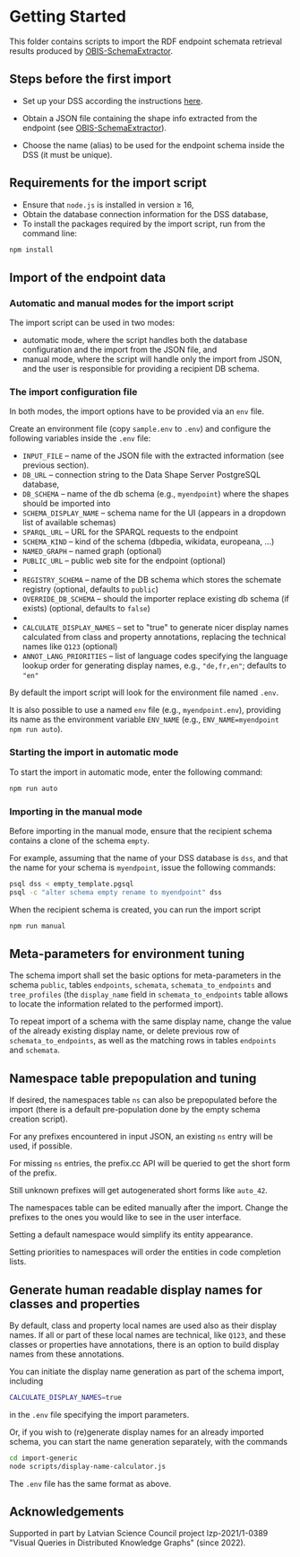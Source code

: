# Getting Started

This folder contains scripts to import the RDF endpoint schemata retrieval results produced by [OBIS-SchemaExtractor](https://github.com/LUMII-Syslab/OBIS-SchemaExtractor).

## Steps before the first import

- Set up your DSS according the instructions [here](../db-templates/).

- Obtain a JSON file containing the shape info extracted from the endpoint (see [OBIS-SchemaExtractor](https://github.com/LUMII-Syslab/OBIS-SchemaExtractor)).

- Choose the name (alias) to be used for the endpoint schema inside the DSS (it must be unique).
  
## Requirements for the import script

- Ensure that `node.js` is installed in version ≥ 16,
- Obtain the database connection information for the DSS database,
- To install the packages required by the import script, run from the command line:

```bash
npm install
```

## Import of the endpoint data

### Automatic and manual modes for the import script

The import script can be used in two modes:

- automatic mode, where the script handles both the database configuration and the import from the JSON file, and
- manual mode, where the script will handle only the import from JSON, and the user is responsible for providing a recipient DB schema.

### The import configuration file 

In both modes, the import options have to be provided via an `env` file.

Create an environment file (copy `sample.env` to `.env`) and configure the following variables inside the `.env` file:

  - `INPUT_FILE` – name of the JSON file with the extracted information (see previous section).
  - `DB_URL` – connection string to the Data Shape Server PostgreSQL database,
  - `DB_SCHEMA` – name of the db schema (e.g., `myendpoint`) where the shapes should be imported into
  - `SCHEMA_DISPLAY_NAME` – schema name for the UI (appears in a dropdown list of available schemas)
  - `SPARQL_URL` – URL for the SPARQL requests to the endpoint
  - `SCHEMA_KIND` – kind of the schema (dbpedia, wikidata, europeana, ...)
  - `NAMED_GRAPH` – named graph (optional)
  - `PUBLIC_URL` – public web site for the endpoint (optional)
  - 
  - `REGISTRY_SCHEMA` – name of the DB schema which stores the schemate registry (optional, defaults to `public`)
  - `OVERRIDE_DB_SCHEMA` – should the importer replace existing db schema (if exists) (optional, defaults to `false`)
  - 
  - `CALCULATE_DISPLAY_NAMES` – set to "true" to generate nicer display names calculated from class and property annotations, replacing the technical names like `Q123` (optional)
  - `ANNOT_LANG_PRIORITIES` – list of language codes specifying the language lookup order for generating display names, e.g., `"de,fr,en"`; defaults to `"en"`

By default the import script will look for the environment file named `.env`. 

It is also possible to use a named `env` file (e.g., `myendpoint.env`), providing its name as the environment variable `ENV_NAME` (e.g., `ENV_NAME=myendpoint npm run auto`).

### Starting the import in automatic mode

To start the import in automatic mode, enter the following command:

```bash
npm run auto
```

### Importing in the manual mode

Before importing in the manual mode, ensure that the recipient schema contains a clone of the schema `empty`. 

For example, assuming that the name of your DSS database is `dss`, and that the name for your schema is `myendpoint`, issue the following commands:

```bash
psql dss < empty_template.pgsql
psql -c "alter schema empty rename to myendpoint" dss
```

When the recipient schema is created, you can run the import script 

```bash
npm run manual
```


## Meta-parameters for environment tuning

The schema import shall set the basic options for meta-parameters in the schema `public`, tables `endpoints`, `schemata`, `schemata_to_endpoints` and `tree_profiles` (the `display_name` field in `schemata_to_endpoints` table allows to locate the information related to the performed import).

To repeat import of a schema with the same display name, change the value of the already existing display name, or delete previous row of `schemata_to_endpoints`, as well as the matching rows in tables `endpoints` and `schemata`.

## Namespace table prepopulation and tuning

If desired, the namespaces table `ns` can also be prepopulated before the import (there is a default pre-population done by the empty schema creation script).

For any prefixes encountered in input JSON, an existing `ns` entry will be used, if possible.

For missing `ns` entries, the prefix.cc API will be queried to get the short form of the prefix.

Still unknown prefixes will get autogenerated short forms like `auto_42`.

The namespaces table can be edited manually after the import. Change the prefixes to the ones you would like to see in the user interface. 

Setting a default namespace would simplify its entity appearance. 

Setting priorities to namespaces will order the entities in code completion lists. 

## Generate human readable display names for classes and properties

By default, class and property local names are used also as their display names. If all or part of these local names are technical, like `Q123`, and these classes or properties have annotations, there is an option to build display names from these annotations.

You can initiate the display name generation as part of the schema import, including

```bash
CALCULATE_DISPLAY_NAMES=true
```

in the `.env` file specifying the import parameters.

Or, if you wish to (re)generate display names for an already imported schema, you can start the name generation separately, with the commands

```bash
cd import-generic
node scripts/display-name-calculator.js
```

The `.env` file has the same format as above.


## Acknowledgements

Supported in part by Latvian Science Council project lzp-2021/1-0389 "Visual Queries in Distributed Knowledge Graphs" (since 2022).
